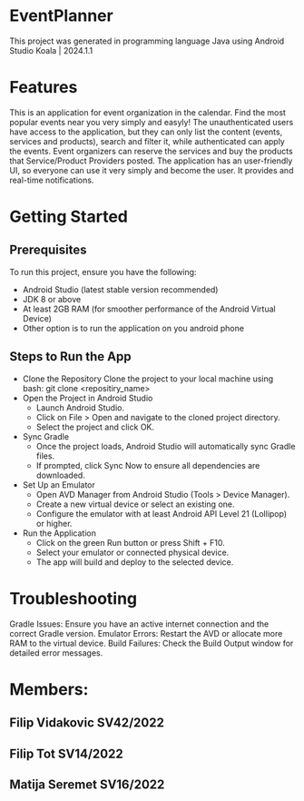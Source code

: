 # EventPlanner

This project was generated in programming language Java using Android Studio Koala | 2024.1.1

# Features

This is an application for event organization in the calendar. Find the most popular events near you very simply and easyly! The unauthenticated users have access to the application, but they can only list the content (events, services and products), search and filter it, while authenticated can apply the events. Event organizers can reserve the services and buy the products that Service/Product Providers posted.
The application has an user-friendly UI, so everyone can use it very simply and become the user. It provides and real-time notifications.

# Getting Started

## Prerequisites

To run this project, ensure you have the following:

 - Android Studio (latest stable version recommended)
 - JDK 8 or above
 - At least 2GB RAM (for smoother performance of the Android Virtual Device)
 - Other option is to run the application on you android phone
 
## Steps to Run the App
 - Clone the Repository Clone the project to your local machine using bash: git clone <repositiry_name>
 - Open the Project in Android Studio
	- Launch Android Studio.
	- Click on File > Open and navigate to the cloned project directory.
	- Select the project and click OK.
 - Sync Gradle
	- Once the project loads, Android Studio will automatically sync Gradle files.
	- If prompted, click Sync Now to ensure all dependencies are downloaded.
 - Set Up an Emulator
	- Open AVD Manager from Android Studio (Tools > Device Manager).
	- Create a new virtual device or select an existing one.
	- Configure the emulator with at least Android API Level 21 (Lollipop) or higher.
 - Run the Application
	- Click on the green Run button or press Shift + F10.
	- Select your emulator or connected physical device.
	- The app will build and deploy to the selected device.

# Troubleshooting
Gradle Issues: Ensure you have an active internet connection and the correct Gradle version.
Emulator Errors: Restart the AVD or allocate more RAM to the virtual device.
Build Failures: Check the Build Output window for detailed error messages.

# Members:

## Filip Vidakovic SV42/2022

## Filip Tot SV14/2022

## Matija Seremet SV16/2022

